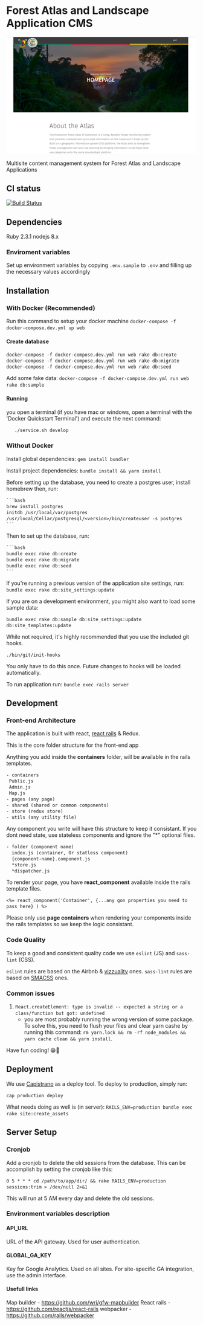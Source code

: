 # Forest Atlas and Landscape Application CMS

![](sample-screenshot.png)


Multisite content management system for Forest Atlas and Landscape Applications

## CI status

[![Build Status](https://travis-ci.org/Vizzuality/forest-atlas-landscape-cms.svg?branch=master)](https://travis-ci.org/Vizzuality/forest-atlas-landscape-cms)

## Dependencies

Ruby 2.3.1
nodejs 8.x

### Enviroment variables

Set up environment variables by copying `.env.sample` to `.env` and filling up the necessary values accordingly

## Installation

### With Docker (Recommended)

Run this command to setup your docker machine `docker-compose -f docker-compose.dev.yml up web`

#### Create database

```
docker-compose -f docker-compose.dev.yml run web rake db:create
docker-compose -f docker-compose.dev.yml run web rake db:migrate
docker-compose -f docker-compose.dev.yml run web rake db:seed
```

Add some fake data: `docker-compose -f docker-compose.dev.yml run web rake db:sample`

#### Running

you open a terminal (if you have mac or windows, open a terminal with the 'Docker Quickstart Terminal') and execute the next command:
 ```bash
    ./service.sh develop
 ```

### Without Docker

Install global dependencies: `gem install bundler`

Install project dependencies: `bundle install && yarn install`

Before setting up the database, you need to create a postgres user, install homebrew then, run:

    ```bash
    brew install postgres
    initdb /usr/local/var/postgres
    /usr/local/Cellar/postgresql/<version>/bin/createuser -s postgres
    ```

Then to set up the database, run:

    ```bash
    bundle exec rake db:create
    bundle exec rake db:migrate
    bundle exec rake db:seed
    ```

If you're running a previous version of the application site settings, run: `bundle exec rake db:site_settings:update`

If you are on a development environment, you might also want to load some sample data:

    bundle exec rake db:sample db:site_settings:update db:site_templates:update

While not required, it's highly recommended that you use the included git hooks.

    ./bin/git/init-hooks

You only have to do this once. Future changes to hooks will be loaded automatically.

To run application run: `bundle exec rails server`

## Development

### Front-end Architecture

The application is built with react, [react rails](https://github.com/reactjs/react-rails) & Redux.

This is the core folder structure for the front-end app

Anything you add inside the **containers** folder, will be available in the rails templates.

```
- containers
 Public.js
 Admin.js
 Map.js
- pages (any page)
- shared (shared or common components)
- store (redux store)
- utils (any utility file)
```

Any component you write will have this structure to keep it consistant. If you dont need state, use stateless components and ignore the "*" optional files.

```
- folder (component name)
  index.js (container, Or statless component)
  {component-name}.component.js
  *store.js
  *dispatcher.js
```

To render your page, you have **react_component** available inside the rails template files.

```
<%= react_component('Container', {...any gon properties you need to pass here} ) %>
```

Please only use **page containers** when rendering your components inside the rails templates so we keep the logic consistant.

### Code Quality

To keep a good and consistent quality code we use `eslint` (JS) and `sass-lint` (CSS).

`eslint` rules are based on the Airbnb & [vizzuality](https://github.com/vizzuality/eslint-config-vizzuality) ones.
`sass-lint` rules are based on [SMACSS](https://github.com/brigade/scss-lint/blob/master/data/property-sort-orders/smacss.txt) ones.

### Common issues

1. `React.createElement: type is invalid -- expected a string or a class/function but got: undefined`
    *  you are most probably running the wrong version of some package. To solve this, you need to flush your files and clear yarn cashe by running this command: `rm yarn.lock && rm -rf node_modules && yarn cache clean && yarn install`.


Have fun coding! 😁🌲

## Deployment

We use [Capistrano](http://capistranorb.com/) as a deploy tool. To deploy to production, simply run:

    cap production deploy

What needs doing as well is (in server):
`RAILS_ENV=production bundle exec rake site:create_assets`

## Server Setup

### Cronjob

Add a cronjob to delete the old sessions from the database.
This can be accomplish by setting the cronjob like this:

    0 5 * * * cd /path/to/app/dir/ && rake RAILS_ENV=production sessions:trim > /dev/null 2>&1

This will run at 5 AM every day and delete the old sessions.

### Environment variables description

#### API_URL

URL of the API gateway. Used for user authentication.

#### GLOBAL_GA_KEY

Key for Google Analytics. Used on all sites. For site-specific GA integration, use the admin interface.

#### Usefull links

Map builder - https://github.com/wri/gfw-mapbuilder
React rails - https://github.com/reactjs/react-rails
webpacker - https://github.com/rails/webpacker